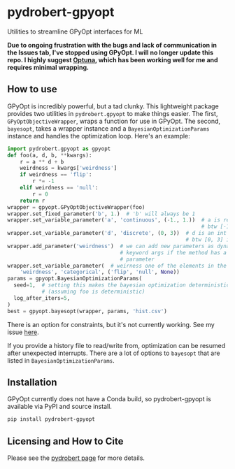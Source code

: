 # pydrobert-gpyopt
Utilities to streamline GPyOpt interfaces for ML

**Due to ongoing frustration with the bugs and lack of communication in the
Issues tab, I've stopped using GPyOpt. I will no longer update this repo.
I highly suggest [Optuna](https://optuna.org/), which has been working well
for me and requires minimal wrapping.**

## How to use
GPyOpt is incredibly powerful, but a tad clunky. This lightweight package
provides two utilities in ``pydrobert.gpyopt`` to make things easier. The
first, ``GPyOptObjectiveWrapper``, wraps a function for use in GPyOpt. The
second, ``bayesopt``, takes a wrapper instance and a
``BayesianOptimizationParams`` instance and handles the optimization loop.
Here's an example:

``` python
import pydrobert.gpyopt as gpyopt
def foo(a, d, b, **kwargs):
    r = a ** d + b
    weirdness = kwargs['weirdness']
    if weirdness == 'flip':
        r *= -1
    elif weirdness == 'null':
        r = 0
    return r
wrapper = gpyopt.GPyOptObjectiveWrapper(foo)
wrapper.set_fixed_parameter('b', 1.)  # 'b' will always be 1
wrapper.set_variable_parameter('a', 'continuous', (-1., 1.))  # a is real
                                                              # btw [-1,1] inc
wrapper.set_variable_parameter('d', 'discrete', (0, 3))  # d is an int
                                                         # btw [0, 3] inc
wrapper.add_parameter('weirdness')  # we can add new parameters as dynamic
                                    # keyword args if the method has a **
                                    # parameter
wrapper.set_variable_parameter(  # weirness one of the elements in the list
    'weirdness', 'categorical', ('flip', 'null', None))
params = gpyopt.BayesianOptimizationParams(
  seed=1,  # setting this makes the bayesian optimization deterministic
           # (assuming foo is deterministic)
  log_after_iters=5,
)
best = gpyopt.bayesopt(wrapper, params, 'hist.csv')
```

There is an option for constraints, but it's not currently working. See
my issue [here](https://github.com/SheffieldML/GPyOpt/issues/94).


If you provide a history file to read/write from, optimization can be
resumed after unexpected interrupts. There are a lot of options to ``bayesopt``
that are listed in ``BayesianOptimizationParams``.

## Installation

GPyOpt currently does not have a Conda build, so pydrobert-gpyopt is available
via PyPI and source install.

``` bash
pip install pydrobert-gpyopt
```

## Licensing and How to Cite

Please see the [pydrobert page](https://github.com/sdrobert/pydrobert) for more
details.
